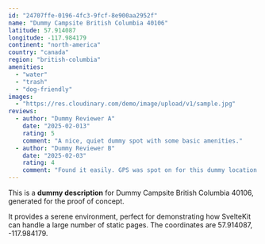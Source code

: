 ```yaml
---
id: "24707ffe-0196-4fc3-9fcf-8e900aa2952f"
name: "Dummy Campsite British Columbia 40106"
latitude: 57.914087
longitude: -117.984179
continent: "north-america"
country: "canada"
region: "british-columbia"
amenities:
  - "water"
  - "trash"
  - "dog-friendly"
images:
  - "https://res.cloudinary.com/demo/image/upload/v1/sample.jpg"
reviews:
  - author: "Dummy Reviewer A"
    date: "2025-02-013"
    rating: 5
    comment: "A nice, quiet dummy spot with some basic amenities."
  - author: "Dummy Reviewer B"
    date: "2025-02-03"
    rating: 4
    comment: "Found it easily. GPS was spot on for this dummy location."
---
```


This is a **dummy description** for Dummy Campsite British Columbia 40106, generated for the proof of concept.

It provides a serene environment, perfect for demonstrating how SvelteKit can handle a large number of static pages. The coordinates are 57.914087, -117.984179.
